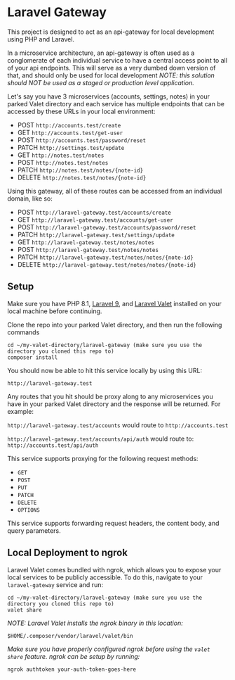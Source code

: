 # Laravel Gateway 

This project is designed to act as an api-gateway for local development using PHP and Laravel.

In a microservice architecture, an api-gateway is often used as a conglomerate of each individual service to have a central access point to all of your api endpoints. This will serve as a very dumbed down version of that, and should only be used for local development  *NOTE: this solution should NOT be used as a staged or production level application.*

Let's say you have 3 microservices (accounts, settings, notes) in your parked Valet directory and each service has multiple endpoints that can be accessed by these URLs in your local environment:

- POST `http://accounts.test/create`
- GET `http://accounts.test/get-user`
- POST `http://accounts.test/password/reset`
- PATCH `http://settings.test/update`
- GET `http://notes.test/notes`
- POST `http://notes.test/notes`
- PATCH `http://notes.test/notes/{note-id}`
- DELETE `http://notes.test/notes/{note-id}`

Using this gateway, all of these routes can be accessed from an individual domain, like so:

- POST `http://laravel-gateway.test/accounts/create`
- GET `http://laravel-gateway.test/accounts/get-user`
- POST `http://laravel-gateway.test/accounts/password/reset`
- PATCH `http://laravel-gateway.test/settings/update`
- GET `http://laravel-gateway.test/notes/notes`
- POST `http://laravel-gateway.test/notes/notes`
- PATCH `http://laravel-gateway.test/notes/notes/{note-id}`
- DELETE `http://laravel-gateway.test/notes/notes/{note-id}`


## Setup

Make sure you have PHP 8.1, [Laravel 9](https://laravel.com/docs/9.x), and [Laravel Valet](https://laravel.com/docs/9.x/valet) installed on your local machine before continuing.

Clone the repo into your parked Valet directory, and then run the following commands

```shell
cd ~/my-valet-directory/laravel-gateway (make sure you use the directory you cloned this repo to)
composer install
```

You should now be able to hit this service locally by using this URL:

`http://laravel-gateway.test`

Any routes that you hit should be proxy along to any microservices you have in your parked Valet directory and the response will be returned. For example:

`http://laravel-gateway.test/accounts` would route to `http://accounts.test`

`http://laravel-gateway.test/accounts/api/auth` would route to: `http://accounts.test/api/auth`

This service supports proxying for the following request methods:

- `GET`
- `POST`
- `PUT`
- `PATCH`
- `DELETE`
- `OPTIONS`

This service supports forwarding request headers, the content body, and query parameters.


## Local Deployment to ngrok

Laravel Valet comes bundled with ngrok, which allows you to expose your local services to be publicly accessible. To do this, navigate to your `laravel-gateway` service and run:

```shell
cd ~/my-valet-directory/laravel-gateway (make sure you use the directory you cloned this repo to)
valet share
```

*NOTE: Laravel Valet installs the ngrok binary in this location:*
```shell
$HOME/.composer/vendor/laravel/valet/bin
```
*Make sure you have properly configured ngrok before using the `valet share` feature. ngrok can be setup by running:*
```shell
ngrok authtoken your-auth-token-goes-here
```
